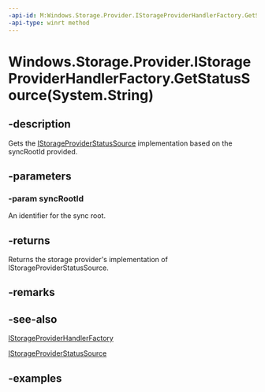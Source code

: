```yaml
---
-api-id: M:Windows.Storage.Provider.IStorageProviderHandlerFactory.GetStatusSource(System.String)
-api-type: winrt method
---
```


# Windows.Storage.Provider.IStorageProviderHandlerFactory.GetStatusSource(System.String)

<!--
public Windows.Storage.Provider.IStorageProviderStatusSource GetStatusSource (string syncRootId);
-->


## -description
Gets the [IStorageProviderStatusSource](istorageproviderstatussource) implementation based on the syncRootId provided.
## -parameters

### -param syncRootId
An identifier for the sync root.

## -returns
Returns the storage provider's implementation of IStorageProviderStatusSource.

## -remarks

## -see-also
[IStorageProviderHandlerFactory](istorageproviderhandlerfactory.md)

[IStorageProviderStatusSource](istorageproviderstatussource.md)

## -examples


